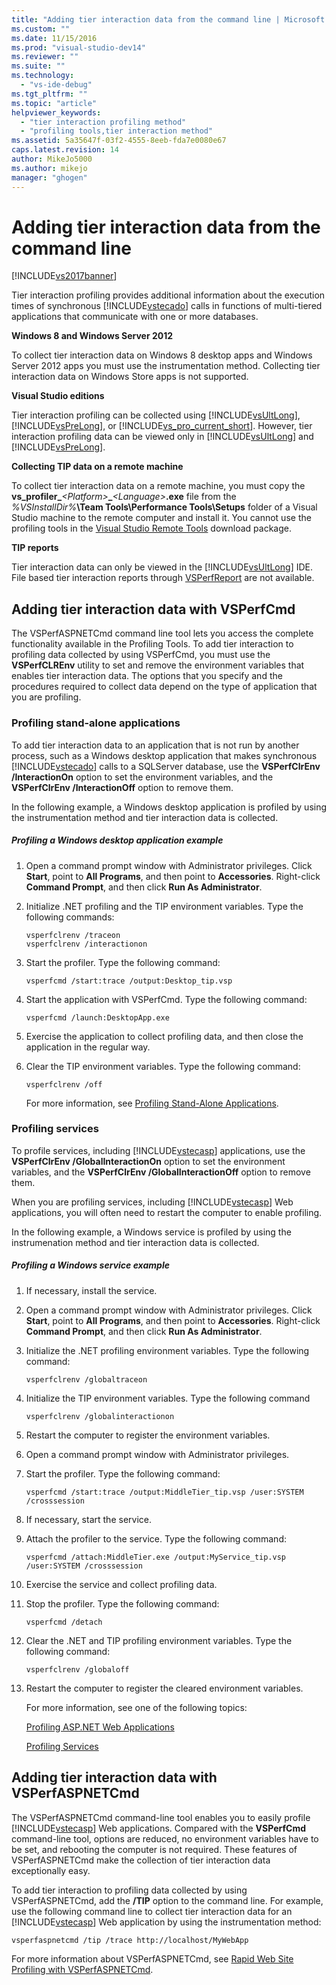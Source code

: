 ```yaml
---
title: "Adding tier interaction data from the command line | Microsoft Docs"
ms.custom: ""
ms.date: 11/15/2016
ms.prod: "visual-studio-dev14"
ms.reviewer: ""
ms.suite: ""
ms.technology: 
  - "vs-ide-debug"
ms.tgt_pltfrm: ""
ms.topic: "article"
helpviewer_keywords: 
  - "tier interaction profiling method"
  - "profiling tools,tier interaction method"
ms.assetid: 5a35647f-03f2-4555-8eeb-fda7e0080e67
caps.latest.revision: 14
author: MikeJo5000
ms.author: mikejo
manager: "ghogen"
---
```

# Adding tier interaction data from the command line
[!INCLUDE[vs2017banner](../includes/vs2017banner.md)]

Tier interaction profiling provides additional information about the execution times of synchronous [!INCLUDE[vstecado](../includes/vstecado-md.md)] calls in functions of multi-tiered applications that communicate with one or more databases.  
  
 **Windows 8 and Windows Server 2012**  
  
 To collect tier interaction data on Windows 8 desktop apps and Windows Server 2012 apps you must use the instrumentation method. Collecting tier interaction data on Windows Store apps is not supported.  
  
 **Visual Studio editions**  
  
 Tier interaction profiling can be collected using [!INCLUDE[vsUltLong](../includes/vsultlong-md.md)], [!INCLUDE[vsPreLong](../includes/vsprelong-md.md)], or [!INCLUDE[vs_pro_current_short](../includes/vs-pro-current-short-md.md)]. However, tier interaction profiling data can be viewed only in [!INCLUDE[vsUltLong](../includes/vsultlong-md.md)] and [!INCLUDE[vsPreLong](../includes/vsprelong-md.md)].  
  
 **Collecting TIP data on a remote machine**  
  
 To collect tier interaction data on a remote machine, you must copy the **vs\_profiler\_**_\<Platform>_**\_**_\<Language>_**.exe** file from the _%VSInstallDir%_**\Team Tools\Performance Tools\Setups** folder of a Visual Studio machine to the remote computer and install it. You cannot use the profiling tools in the [Visual Studio Remote Tools](http://msdn.microsoft.com/library/90f45630-0d26-4698-8c1f-63f85a12db9c) download package.  
  
 **TIP reports**  
  
 Tier interaction data can only be viewed in the [!INCLUDE[vsUltLong](../includes/vsultlong-md.md)] IDE. File based tier interaction reports through [VSPerfReport](../profiling/vsperfreport.md) are not available.  
  
## Adding tier interaction data with VSPerfCmd  
 The VSPerfASPNETCmd command line tool lets you access the complete functionality available in the Profiling Tools. To add tier interaction to profiling data collected by using VSPerfCmd, you must use the **VSPerfCLREnv** utility to set and remove the environment variables that enables tier interaction data. The options that you specify and the procedures required to collect data depend on the type of application that you are profiling.  
  
### Profiling stand-alone applications  
 To add tier interaction data to an application that is not run by another process, such as a Windows desktop application that makes synchronous [!INCLUDE[vstecado](../includes/vstecado-md.md)] calls to a SQLServer database, use the **VSPerfClrEnv /InteractionOn** option to set the environment variables, and the **VSPerfClrEnv /InteractionOff** option to remove them.  
  
 In the following example, a Windows desktop application is profiled by using the instrumentation method and tier interaction data is collected.  
  
##### Profiling a Windows desktop application example  
  
1. Open a command prompt window with Administrator privileges. Click **Start**, point to **All Programs**, and then point to **Accessories**. Right-click **Command Prompt**, and then click **Run As Administrator**.  
  
2. Initialize .NET profiling and the TIP environment variables. Type the following commands:  
  
   ```  
   vsperfclrenv /traceon  
   vsperfclrenv /interactionon  
   ```  
  
3. Start the profiler. Type the following command:  
  
   ```  
   vsperfcmd /start:trace /output:Desktop_tip.vsp   
   ```  
  
4. Start the application with VSPerfCmd. Type the following command:  
  
   ```  
   vsperfcmd /launch:DesktopApp.exe  
   ```  
  
5. Exercise the application to collect profiling data, and then close the application in the regular way.  
  
6. Clear the TIP environment variables. Type the following command:  
  
   ```  
   vsperfclrenv /off  
   ```  
  
   For more information, see [Profiling Stand-Alone Applications](../profiling/command-line-profiling-of-stand-alone-applications.md).  
  
### Profiling services  
 To profile services, including [!INCLUDE[vstecasp](../includes/vstecasp-md.md)] applications, use the **VSPerfClrEnv /GlobalInteractionOn** option to set the environment variables, and the **VSPerfClrEnv /GlobalInteractionOff** option to remove them.  
  
 When you are profiling services, including [!INCLUDE[vstecasp](../includes/vstecasp-md.md)] Web applications, you will often need to restart the computer to enable profiling.  
  
 In the following example, a Windows service is profiled by using the instrumenation method and tier interaction data is collected.  
  
##### Profiling a Windows service example  
  
1. If necessary, install the service.  
  
2. Open a command prompt window with Administrator privileges. Click **Start**, point to **All Programs**, and then point to **Accessories**. Right-click **Command Prompt**, and then click **Run As Administrator**.  
  
3. Initialize the .NET profiling environment variables. Type the following command:  
  
   ```  
   vsperfclrenv /globaltraceon  
   ```  
  
4. Initialize the TIP environment variables. Type the following command  
  
   ```  
   vsperfclrenv /globalinteractionon  
   ```  
  
5. Restart the computer to register the environment variables.  
  
6. Open a command prompt window with Administrator privileges.  
  
7. Start the profiler. Type the following command:  
  
   ```  
   vsperfcmd /start:trace /output:MiddleTier_tip.vsp /user:SYSTEM /crosssession   
   ```  
  
8. If necessary, start the service.  
  
9. Attach the profiler to the service. Type the following command:  
  
    ```  
    vsperfcmd /attach:MiddleTier.exe /output:MyService_tip.vsp /user:SYSTEM /crosssession   
    ```  
  
10. Exercise the service and collect profiling data.  
  
11. Stop the profiler. Type the following command:  
  
     `vsperfcmd /detach`  
  
12. Clear the .NET and TIP profiling environment variables. Type the following command:  
  
    ```  
    vsperfclrenv /globaloff  
    ```  
  
13. Restart the computer to register the cleared environment variables.  
  
    For more information, see one of the following topics:  
  
    [Profiling ASP.NET Web Applications](../profiling/command-line-profiling-of-aspnet-web-applications.md)  
  
    [Profiling Services](../profiling/command-line-profiling-of-services.md)  
  
## Adding tier interaction data with VSPerfASPNETCmd  
 The VSPerfASPNETCmd command-line tool enables you to easily profile [!INCLUDE[vstecasp](../includes/vstecasp-md.md)] Web applications. Compared with the **VSPerfCmd** command-line tool, options are reduced, no environment variables have to be set, and rebooting the computer is not required. These features of VSPerfASPNETCmd make the collection of tier interaction data exceptionally easy.  
  
 To add tier interaction to profiling data collected by using VSPerfASPNETCmd, add the **/TIP** option to the command line. For example, use the following command line to collect tier interaction data for an [!INCLUDE[vstecasp](../includes/vstecasp-md.md)] Web application by using the instrumentation method:  
  
```  
vsperfaspnetcmd /tip /trace http://localhost/MyWebApp  
```  
  
 For more information about VSPerfASPNETCmd, see [Rapid Web Site Profiling with VSPerfASPNETCmd](../profiling/rapid-web-site-profiling-with-vsperfaspnetcmd.md).



